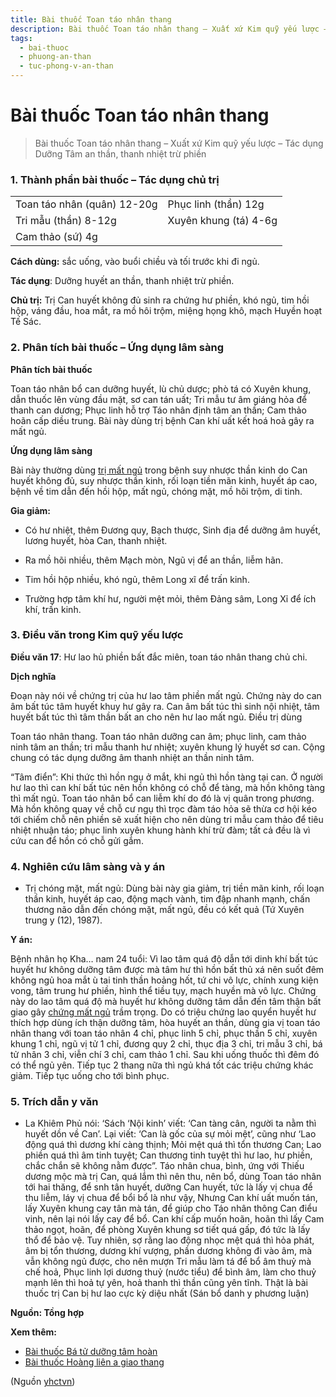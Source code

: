```yaml
---
title: Bài thuốc Toan táo nhân thang
description: Bài thuốc Toan táo nhân thang – Xuất xứ Kim quỹ yếu lược – Tác dụng Dưỡng Tâm an thần, thanh nhiệt trừ phiền
tags:
  - bai-thuoc
  - phuong-an-than
  - tuc-phong-v-an-than
---
```


# Bài thuốc Toan táo nhân thang 

> Bài thuốc Toan táo nhân thang – Xuất xứ Kim quỹ yếu lược – Tác dụng Dưỡng Tâm an thần, thanh nhiệt trừ phiền

### 1. Thành phần bài thuốc – Tác dụng chủ trị

|  |  |
| --- | --- |
| Toan táo nhân (quân) 12-20g | Phục linh (thần) 12g |
| Tri mẫu (thần) 8-12g | Xuyên khung (tá) 4-6g |
| Cam thảo (sứ) 4g |  |

**Cách dùng:** sắc uống, vào buổi chiều và tối trước khi đi ngủ.

**Tác dụng**: Dưỡng huyết an thần, thanh nhiệt trừ phiền. 

**Chủ trị:** Trị Can huyết không đủ sinh ra chứng hư phiền, khó ngủ, tim hồi hộp, váng đầu, hoa mắt, ra mồ hôi trộm, miệng họng khô, mạch Huyền hoạt Tế Sác.

### 2. Phân tích bài thuốc – Ứng dụng lâm sàng

**Phân tích bài thuốc**

Toan táo nhân bổ can dưỡng huyết, lù chủ dược; phò tá có Xuyên khung, dẫn thuốc lên vùng đầu mặt, sơ can tán uất; Tri mẫu tư âm giáng hỏa để thanh can dương; Phục linh hỗ trợ Táo nhân định tâm an thần; Cam thảo hoãn cấp diều trung. Bài này dùng trị bệnh Can khí uất kết hoá hoả gây ra mất ngủ.

**Ứng dụng lâm sàng** 

Bài này thường dùng [trị mất ngủ](/yhctvn/chung-mat-ngu-theo-dong-y/) trong bệnh suy nhược thần kinh do Can huyết không đủ, suy nhược thần kinh, rối loạn tiền mãn kinh, huyết áp cao, bệnh về tim dẫn đến hồi hộp, mất ngủ, chóng mặt, mồ hôi trộm, di tinh.

**Gia giảm:**

+ Có hư nhiệt, thêm Đương quy, Bạch thược, Sinh địa để dưỡng âm huyết, lương huyết, hòa Can, thanh nhiệt.

+ Ra mồ hõi nhiều, thêm Mạch mòn, Ngũ vị để an thần, liễm hãn.

+ Tim hồi hộp nhiều, khó ngủ, thêm Long xĩ để trấn kinh.

+ Trường hợp tâm khí hư, người mệt mỏi, thêm Đảng sâm, Long Xỉ để ích khí, trấn kinh.

### 3. Điều văn trong Kim quỹ yếu lược

**Điều văn 17**: Hư lao hủ phiền bất đắc miên, toan táo nhân thang chủ chi. 

**Dịch nghĩa**

Đoạn này nói về chứng trị của hư lao tâm phiền mất ngủ. Chứng này do can âm bất túc tâm huyết khuy hư gây ra. Can âm bất túc thì sinh nội nhiệt, tâm huyết bất túc thì tâm thần bất an cho nên hư lao mất ngủ. Điều trị dùng

Toan táo nhân thang. Toan táo nhân dưỡng can âm; phục linh, cam thảo ninh tâm an thần; tri mẫu thanh hư nhiệt; xuyên khung lý huyết sơ can. Cộng chung có tác dụng dưỡng âm thanh nhiệt an thần ninh tâm.

“Tâm điển”: Khi thức thì hồn ngụ ở mắt, khi ngủ thì hồn tàng tại can. Ở người hư lao thì can khí bất túc nên hồn không có chỗ để tàng, mà hồn không tàng thì mất ngủ. Toan táo nhân bổ can liễm khí do đó là vị quân trong phương. Mà hồn không quay về chỗ cư ngụ thì trọc đàm táo hỏa sẽ thừa cơ hội kéo tới chiếm chỗ nên phiền sẽ xuất hiện cho nên dùng tri mẫu cam thảo để tiêu nhiệt nhuận táo; phục linh xuyên khung hành khí trừ đàm; tất cả đều là vì cứu can để hồn có chỗ gửi gắm.

### 4. Nghiên cứu lâm sàng và y án

+ Trị chóng mặt, mất ngủ: Dùng bài này gia giảm, trị tiền mãn kinh, rối loạn thần kinh, huyết áp cao, động mạch vành, tim đập nhanh mạnh, chấn thương não dẫn đến chóng mặt, mất ngủ, đều có kết quả (Tứ Xuyên trung y (12), 1987).

**Y án:**

Bệnh nhân họ Kha… nam 24 tuổi: Vì lao tâm quá độ dẫn tới dinh khí bất túc huyết hư không dưỡng tâm được mà tâm hư thì hồn bất thủ xá nên suốt đêm không ngủ hoa mắt ù tai tinh thần hoảng hốt, tứ chi vô lực, chính xung kiện vong, tâm trung hư phiền, hình thể tiều tụy, mạch huyền mà vô lực. Chứng này do lao tâm quá độ mà huyết hư không dưỡng tâm dẫn đến tâm thận bất giao gây [chứng mất ngủ](/yhctvn/chung-mat-ngu-theo-dong-y/) trầm trọng. Do có triệu chứng lao quyển huyết hư thích hợp dùng ích thận dưỡng tâm, hòa huyết an thần, dùng gia vị toan táo nhân thang với toan táo nhân 4 chỉ, phục linh 5 chỉ, phục thần 5 chỉ, xuyên khung 1 chỉ, ngũ vị tử 1 chỉ, đương quy 2 chỉ, thục địa 3 chỉ, tri mẫu 3 chỉ, bá tử nhân 3 chỉ, viễn chí 3 chỉ, cam thảo 1 chỉ. Sau khi uống thuốc thì đêm đó có thể ngủ yên. Tiếp tục 2 thang nữa thì ngủ khá tốt các triệu chứng khác giảm. Tiếp tục uống cho tới bình phục.

### 5. Trích dẫn y văn

+ La Khiêm Phủ nói: ‘Sách ‘Nội kinh’ viết: ‘Can tàng cân, người ta nằm thì huyết dồn về Can’. Lại viết: ‘Can là gốc của sự mỏi mệt’, cũng như ‘Lao động quá thì dương khí càng thịnh; Mỏi mệt quá thì tổn thương Can; Lao phiền quá thì âm tinh tuyệt; Can thương tinh tuyệt thì hư lao, hư phiền, chắc chắn sẽ không nằm được”. Táo nhân chua, bình, ứng với Thiếu dương mộc mà trị Can, quá lắm thì nên thu, nên bổ, dùng Toan táo nhân tới hai thăng, để snh tân huyết, dưỡng Can huyết, tức là lấy vị chua để thu liễm, láy vị chua để bổi bổ là như vậy, Nhưng Can khí uất muốn tán, lấy Xuyên khung cay tân mà tán, để giúp cho Táo nhân thông Can điểu vinh, nên lại nói lấy cay để bổ. Can khí cấp muốn hoãn, hoãn thì lấy Cam thảo ngọt, hoãn, để phòng Xuyên khung sơ tiết quá gấp, đó tức là lấy thổ để bảo vệ. Tuy nhiên, sợ rằng lao động nhọc mệt quá thì hỏa phát, âm bị tổn thương, dương khí vượng, phần dương không đi vào âm, mà vẫn không ngủ được, cho nên mượn Tri mẫu làm tá để bổ âm thuỷ mà chế hoả, Phục linh lợi dương thuỷ (nước tiểu) để bình âm, làm cho thuỷ mạnh lên thì hoả tự yên, hoả thanh thì thần cũng yên tĩnh. Thật là bài thuốc trị Can bị hư lao cực kỳ diệu nhất (Sán bổ danh y phương luận)

**Nguồn: Tồng hợp**

**Xem thêm:**

* [Bài thuốc Bá tử dưỡng tâm hoàn](/yhctvn/bai-thuoc-ba-tu-duong-tam-hoan/)
* [Bài thuốc Hoàng liên a giao thang](/yhctvn/bai-thuoc-hoang-lien-a-giao-thang/)

(Nguồn <a href="https://yhctvn.com/bai-thuoc-toan-tao-nhan-thang/" target="_blank">yhctvn</a>)
